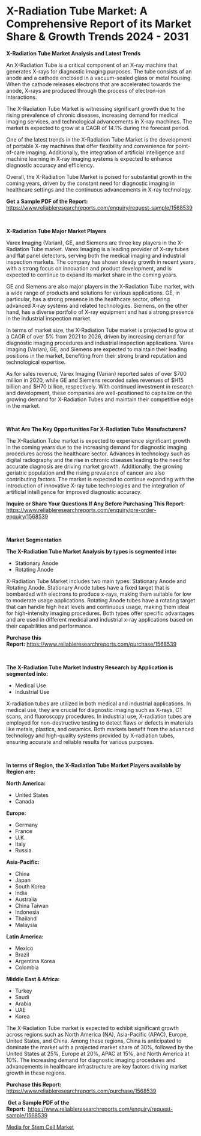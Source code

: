 <p><h1>X-Radiation Tube Market: A Comprehensive Report of its Market Share & Growth Trends 2024 - 2031</h1></p><p><strong>X-Radiation Tube Market Analysis and Latest Trends</strong></p>
<p><p>An X-Radiation Tube is a critical component of an X-ray machine that generates X-rays for diagnostic imaging purposes. The tube consists of an anode and a cathode enclosed in a vacuum-sealed glass or metal housing. When the cathode releases electrons that are accelerated towards the anode, X-rays are produced through the process of electron-ion interactions.</p><p>The X-Radiation Tube Market is witnessing significant growth due to the rising prevalence of chronic diseases, increasing demand for medical imaging services, and technological advancements in X-ray machines. The market is expected to grow at a CAGR of 14.1% during the forecast period.</p><p>One of the latest trends in the X-Radiation Tube Market is the development of portable X-ray machines that offer flexibility and convenience for point-of-care imaging. Additionally, the integration of artificial intelligence and machine learning in X-ray imaging systems is expected to enhance diagnostic accuracy and efficiency.</p><p>Overall, the X-Radiation Tube Market is poised for substantial growth in the coming years, driven by the constant need for diagnostic imaging in healthcare settings and the continuous advancements in X-ray technology.</p></p>
<p><strong>Get a Sample PDF of the Report:&nbsp;</strong> <a href="https://www.reliableresearchreports.com/enquiry/request-sample/1568539">https://www.reliableresearchreports.com/enquiry/request-sample/1568539</a></p>
<p>&nbsp;</p>
<p><strong>X-Radiation Tube Major Market Players</strong></p>
<p><p>Varex Imaging (Varian), GE, and Siemens are three key players in the X-Radiation Tube market. Varex Imaging is a leading provider of X-ray tubes and flat panel detectors, serving both the medical imaging and industrial inspection markets. The company has shown steady growth in recent years, with a strong focus on innovation and product development, and is expected to continue to expand its market share in the coming years.</p><p>GE and Siemens are also major players in the X-Radiation Tube market, with a wide range of products and solutions for various applications. GE, in particular, has a strong presence in the healthcare sector, offering advanced X-ray systems and related technologies. Siemens, on the other hand, has a diverse portfolio of X-ray equipment and has a strong presence in the industrial inspection market.</p><p>In terms of market size, the X-Radiation Tube market is projected to grow at a CAGR of over 5% from 2021 to 2026, driven by increasing demand for diagnostic imaging procedures and industrial inspection applications. Varex Imaging (Varian), GE, and Siemens are expected to maintain their leading positions in the market, benefiting from their strong brand reputation and technological expertise.</p><p>As for sales revenue, Varex Imaging (Varian) reported sales of over $700 million in 2020, while GE and Siemens recorded sales revenues of $H15 billion and $H70 billion, respectively. With continued investment in research and development, these companies are well-positioned to capitalize on the growing demand for X-Radiation Tubes and maintain their competitive edge in the market.</p></p>
<p>&nbsp;</p>
<p><strong>What Are The Key Opportunities For X-Radiation Tube Manufacturers?</strong></p>
<p><p>The X-Radiation Tube market is expected to experience significant growth in the coming years due to the increasing demand for diagnostic imaging procedures across the healthcare sector. Advances in technology such as digital radiography and the rise in chronic diseases leading to the need for accurate diagnosis are driving market growth. Additionally, the growing geriatric population and the rising prevalence of cancer are also contributing factors. The market is expected to continue expanding with the introduction of innovative X-ray tube technologies and the integration of artificial intelligence for improved diagnostic accuracy.</p></p>
<p><strong>Inquire or Share Your Questions If Any Before Purchasing This Report:</strong> <a href="https://www.reliableresearchreports.com/enquiry/pre-order-enquiry/1568539">https://www.reliableresearchreports.com/enquiry/pre-order-enquiry/1568539</a></p>
<p>&nbsp;</p>
<p><strong>Market Segmentation</strong></p>
<p><strong>The X-Radiation Tube Market Analysis by types is segmented into:</strong></p>
<p><ul><li>Stationary Anode</li><li>Rotating Anode</li></ul></p>
<p><p>X-Radiation Tube Market includes two main types: Stationary Anode and Rotating Anode. Stationary Anode tubes have a fixed target that is bombarded with electrons to produce x-rays, making them suitable for low to moderate usage applications. Rotating Anode tubes have a rotating target that can handle high heat levels and continuous usage, making them ideal for high-intensity imaging procedures. Both types offer specific advantages and are used in different medical and industrial x-ray applications based on their capabilities and performance.</p></p>
<p><strong>Purchase this Report:&nbsp;</strong><a href="https://www.reliableresearchreports.com/purchase/1568539">https://www.reliableresearchreports.com/purchase/1568539</a></p>
<p>&nbsp;</p>
<p><strong>The X-Radiation Tube Market Industry Research by Application is segmented into:</strong></p>
<p><ul><li>Medical Use</li><li>Industrial Use</li></ul></p>
<p><p>X-radiation tubes are utilized in both medical and industrial applications. In medical use, they are crucial for diagnostic imaging such as X-rays, CT scans, and fluoroscopy procedures. In industrial use, X-radiation tubes are employed for non-destructive testing to detect flaws or defects in materials like metals, plastics, and ceramics. Both markets benefit from the advanced technology and high-quality systems provided by X-radiation tubes, ensuring accurate and reliable results for various purposes.</p></p>
<p>&nbsp;</p>
<p><strong>In terms of Region, the X-Radiation Tube Market Players available by Region are:</strong></p>
<p>
    <p> <strong> North America: </strong>
        <ul>
            <li>United States</li>
            <li>Canada</li>
        </ul>
        </p> 
    <p> <strong> Europe: </strong>
        <ul>
            <li>Germany</li>
            <li>France</li>
            <li>U.K.</li>
            <li>Italy</li>
            <li>Russia</li>
        </ul>
        </p> 
    <p> <strong> Asia-Pacific: </strong>
        <ul>
            <li>China</li>
            <li>Japan</li>
            <li>South Korea</li>
            <li>India</li>
            <li>Australia</li>
            <li>China Taiwan</li>
            <li>Indonesia</li>
            <li>Thailand</li>
            <li>Malaysia</li>
        </ul>
        </p> 
    <p> <strong> Latin America: </strong>
        <ul>
            <li>Mexico</li>
            <li>Brazil</li>
            <li>Argentina Korea</li>
            <li>Colombia</li>
        </ul>
        </p> 
    <p> <strong> Middle East & Africa: </strong>
        <ul>
            <li>Turkey</li>
            <li>Saudi</li>
            <li>Arabia</li>
            <li>UAE</li>
            <li>Korea</li>
        </ul>
    </p>
    </p>
<p><p>The X-Radiation Tube market is expected to exhibit significant growth across regions such as North America (NA), Asia-Pacific (APAC), Europe, United States, and China. Among these regions, China is anticipated to dominate the market with a projected market share of 30%, followed by the United States at 25%, Europe at 20%, APAC at 15%, and North America at 10%. The increasing demand for diagnostic imaging procedures and advancements in healthcare infrastructure are key factors driving market growth in these regions.</p></p>
<p><strong>Purchase this Report: </strong><a href="https://www.reliableresearchreports.com/purchase/1568539">https://www.reliableresearchreports.com/purchase/1568539</a></p>
<p>&nbsp;<strong>Get a Sample PDF of the Report:&nbsp;&nbsp;</strong><a href="https://www.reliableresearchreports.com/enquiry/request-sample/1568539">https://www.reliableresearchreports.com/enquiry/request-sample/1568539</a></p>
<p><strong></strong></p>
<p><p><a href="https://github.com/mbisetmhermsr/Market-Research-Report-List-1/blob/main/media-for-stem-cell-market.md">Media for Stem Cell Market</a></p></p>
